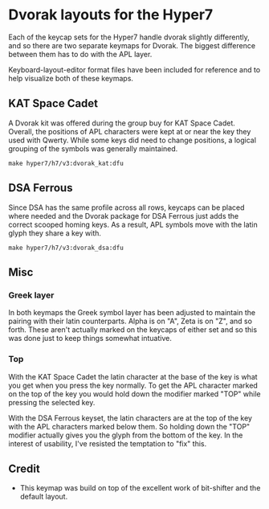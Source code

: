 
# Dvorak layouts for the Hyper7

Each of the keycap sets for the Hyper7 handle dvorak slightly differently, and so there are two separate keymaps for Dvorak. The biggest difference between them has to do with the APL layer.

Keyboard-layout-editor format files have been included for reference and to help visualize both of these keymaps.

## KAT Space Cadet

A Dvorak kit was offered during the group buy for KAT Space Cadet. Overall, the positions of APL characters were kept at or near the key they used with Qwerty. While some keys did need to change positions, a logical grouping of the symbols was generally maintained.

`make hyper7/h7/v3:dvorak_kat:dfu`

## DSA Ferrous

Since DSA has the same profile across all rows, keycaps can be placed where needed and the Dvorak package for DSA Ferrous just adds the correct scooped homing keys.  As a result, APL symbols move with the latin glyph they share a key with.

`make hyper7/h7/v3:dvorak_dsa:dfu`

## Misc
### Greek layer

In both keymaps the Greek symbol layer has been adjusted to maintain the pairing with their latin counterparts. Alpha is on "A", Zeta is on "Z", and so forth.  These aren't actually marked on the keycaps of either set and so this was done just to keep things somewhat intuative.

### Top

With the KAT Space Cadet the latin character at the base of the key is what you get when you press the key normally.  To get the APL character marked on the top of the key you would hold down the modifier marked "TOP" while pressing the selected key.

With the DSA Ferrous keyset, the latin characters are at the top of the key with the APL characters marked below them.  So holding down the "TOP" modifier actually gives you the glyph from the bottom of the key.  In the interest of usability, I've resisted the temptation to "fix" this.

## Credit

* This keymap was build on top of the excellent work of bit-shifter and the default layout.

